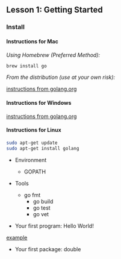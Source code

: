 ## Lesson 1: Getting Started

### Install

#### Instructions for Mac

*Using Homebrew (Preferred Method):*

```bash
brew install go
```

*From the distribution (use at your own risk):*

[instructions from golang.org](http://golang.org/doc/install#download)

#### Instructions for Windows

[instructions from golang.org](http://golang.org/doc/install#download)

#### Instructions for Linux

```bash
sudo apt-get update
sudo apt-get install golang
```

* Environment
	* GOPATH
* Tools
  * go fmt
	* go build
	* go test
	* go vet

* Your first program: Hello World!

[example](http://play.golang.org/p/aGiaVaMIUFa)

* Your first package: double



